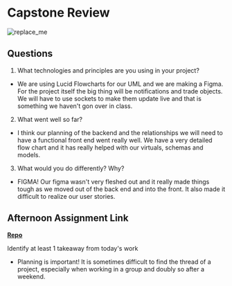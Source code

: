 # Capstone Review

![replace_me](https://codeworks.blob.core.windows.net/public/assets/img/illustrations/placeholder.svg)

## Questions

1. What technologies and principles are you using in your project?

- We are using Lucid Flowcharts for our UML and we are making a Figma. For the project itself the big thing will be notifications and trade objects.  We will have to use sockets to make them update live and that is something we haven't gon over in class.  

2. What went well so far?

- I think our planning of the backend and the relationships we will need to have a functional front end went really well.  We have a very detailed flow chart and it has really helped with our virtuals, schemas and models.

3. What would you do differently? Why?

- FIGMA! Our figma wasn't very fleshed out and it really made things tough as we moved out of the back end and into the front.  It also made it difficult to realize our user stories.  

## Afternoon Assignment Link

**[Repo](https://github.com/coelallen/<ASSIGNMENT_REPO>)**

Identify at least 1 takeaway from today's work

- Planning is important!  It is sometimes difficult to find the thread of a project, especially when working in a group and doubly so after a weekend.
